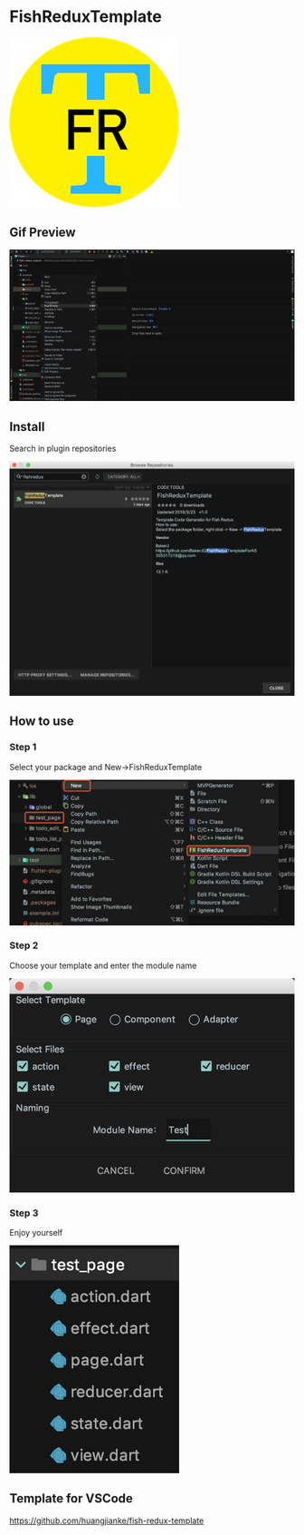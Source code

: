 # FishReduxTemplate

![](https://github.com/BakerJQ/FishReduxTemplateForAS/blob/master/screenshots/logo.png?raw=true)

## Gif Preview

![](https://github.com/BakerJQ/FishReduxTemplateForAS/blob/master/screenshots/preview.gif?raw=true)

## Install
Search in plugin repositories

![](https://github.com/BakerJQ/FishReduxTemplateForAS/blob/master/screenshots/search.png?raw=true)

## How to use

### Step 1
Select your package and New->FishReduxTemplate

![](https://github.com/BakerJQ/FishReduxTemplateForAS/blob/master/screenshots/package.png?raw=true)

### Step 2
Choose your template and enter the module name

![](https://github.com/BakerJQ/FishReduxTemplateForAS/blob/master/screenshots/modal.png?raw=true)

### Step 3
Enjoy yourself

![](https://github.com/BakerJQ/FishReduxTemplateForAS/blob/master/screenshots/result.png?raw=true)

## Template for VSCode

https://github.com/huangjianke/fish-redux-template
